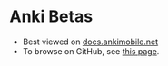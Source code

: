 # Anki Betas

- Best viewed on [docs.ankimobile.net](https://docs.ankimobile.net)
- To browse on GitHub, see [this page](https://github.com/ankitects/ankimobile-docs/blob/main/src/SUMMARY.md).
